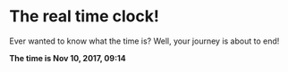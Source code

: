 # The real time clock!

Ever wanted to know what the time is? Well, your journey is about to end!

**The time is Nov 10, 2017, 09:14**